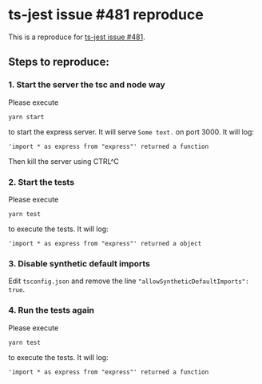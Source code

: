 # ts-jest issue #481 reproduce

This is a reproduce for [ts-jest issue #481](https://github.com/kulshekhar/ts-jest/issues/481).

## Steps to reproduce:

### 1. Start the server the tsc and node way

Please execute

```
yarn start
```

to start the express server. It will serve `Some text.` on port 3000.
It will log:

```
'import * as express from "express"' returned a function
```

Then kill the server using CTRL^C

### 2. Start the tests

Please execute

```
yarn test
```

to execute the tests. It will log:

```
'import * as express from "express"' returned a object
```

### 3. Disable synthetic default imports

Edit `tsconfig.json` and remove the line `"allowSyntheticDefaultImports": true`.

### 4. Run the tests again

Please execute

```
yarn test
```

to execute the tests. It will log:

```
'import * as express from "express"' returned a function
```
